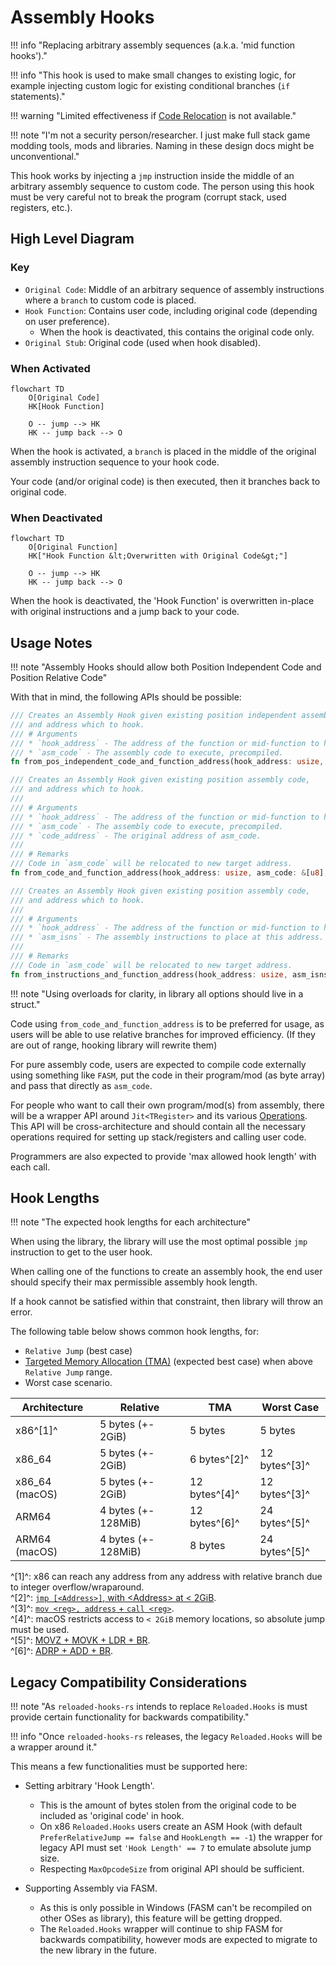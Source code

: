 # Assembly Hooks

!!! info "Replacing arbitrary assembly sequences (a.k.a. 'mid function hooks')."

!!! info "This hook is used to make small changes to existing logic, for example injecting custom logic for existing conditional branches (`if` statements)."

!!! warning "Limited effectiveness if [Code Relocation](../../arch/overview.md#code-relocation) is not available."

!!! note "I'm not a security person/researcher. I just make full stack game modding tools, mods and libraries. Naming in these design docs might be unconventional."

This hook works by injecting a `jmp` instruction inside the middle of an arbitrary assembly sequence
to custom code. The person using this hook must be very careful not to break the program 
(corrupt stack, used registers, etc.).

## High Level Diagram

### Key

- `Original Code`: Middle of an arbitrary sequence of assembly instructions where a `branch` to custom code is placed.  
- `Hook Function`: Contains user code, including original code (depending on user preference).  
    - When the hook is deactivated, this contains the original code only.
- `Original Stub`: Original code (used when hook disabled).  

### When Activated

```mermaid
flowchart TD
    O[Original Code]
    HK[Hook Function]

    O -- jump --> HK
    HK -- jump back --> O
```

When the hook is activated, a `branch` is placed in the middle of the original assembly instruction
sequence to your hook code.

Your code (and/or original code) is then executed, then it branches back to original code.

### When Deactivated

```mermaid
flowchart TD
    O[Original Function]
    HK["Hook Function &lt;Overwritten with Original Code&gt;"]

    O -- jump --> HK
    HK -- jump back --> O
```

When the hook is deactivated, the 'Hook Function' is overwritten in-place with original instructions 
and a jump back to your code.

## Usage Notes

!!! note "Assembly Hooks should allow both Position Independent Code and Position Relative Code"

With that in mind, the following APIs should be possible: 

```rust
/// Creates an Assembly Hook given existing position independent assembly code,
/// and address which to hook.
/// # Arguments
/// * `hook_address` - The address of the function or mid-function to hook.
/// * `asm_code` - The assembly code to execute, precompiled.
fn from_pos_independent_code_and_function_address(hook_address: usize, asm_code: &[u8]);

/// Creates an Assembly Hook given existing position assembly code,
/// and address which to hook.
/// 
/// # Arguments
/// * `hook_address` - The address of the function or mid-function to hook.
/// * `asm_code` - The assembly code to execute, precompiled.
/// * `code_address` - The original address of asm_code. 
/// 
/// # Remarks
/// Code in `asm_code` will be relocated to new target address. 
fn from_code_and_function_address(hook_address: usize, asm_code: &[u8], code_address: usize);

/// Creates an Assembly Hook given existing position assembly code,
/// and address which to hook.
/// 
/// # Arguments
/// * `hook_address` - The address of the function or mid-function to hook.
/// * `asm_isns` - The assembly instructions to place at this address.
/// 
/// # Remarks
/// Code in `asm_code` will be relocated to new target address. 
fn from_instructions_and_function_address(hook_address: usize, asm_isns: &[Instructions]);
```

!!! note "Using overloads for clarity, in library all options should live in a struct."

Code using `from_code_and_function_address` is to be preferred for usage, as users will be able to use
relative branches for improved efficiency. (If they are out of range, hooking library will rewrite them)

For pure assembly code, users are expected to compile code externally using something like `FASM`, 
put the code in their program/mod (as byte array) and pass that directly as `asm_code`.

For people who want to call their own program/mod(s) from assembly, there will be a wrapper API around
`Jit<TRegister>` and its various [Operations](../../arch/operations.md). This API will be cross-architecture and
should contain all the necessary operations required for setting up stack/registers and calling user code.

Programmers are also expected to provide 'max allowed hook length' with each call.

## Hook Lengths

!!! note "The expected hook lengths for each architecture"

When using the library, the library will use the most optimal possible `jmp` instruction to get to the user hook.  

When calling one of the functions to create an assembly hook, the end user should specify their max permissible assembly hook length.  

If a hook cannot be satisfied within that constraint, then library will throw an error.

The following table below shows common hook lengths, for:  

- `Relative Jump` (best case)  
- [Targeted Memory Allocation (TMA)](../../platform/overview.md#recommended-targeted-memory-allocation) (expected best case) when above `Relative Jump` range.  
- Worst case scenario.  

| Architecture   | Relative            | TMA          | Worst Case      |
|----------------|---------------------|--------------|-----------------|
| x86^[1]^       | 5 bytes (+- 2GiB)   | 5 bytes      | 5 bytes         |
| x86_64         | 5 bytes (+- 2GiB)   | 6 bytes^[2]^ | 12 bytes^[3]^   |
| x86_64 (macOS) | 5 bytes (+- 2GiB)   | 12 bytes^[4]^| 12 bytes^[3]^   |
| ARM64          | 4 bytes (+- 128MiB) | 12 bytes^[6]^| 24 bytes^[5]^   |
| ARM64 (macOS)  | 4 bytes (+- 128MiB) | 8 bytes      | 24 bytes^[5]^   |

^[1]^: x86 can reach any address from any address with relative branch due to integer overflow/wraparound.  
^[2]^: [`jmp [<Address>]`, with &lt;Address&gt; at &lt; 2GiB](../../arch/operations.md#jumpabsoluteindirect).  
^[3]^: [`mov <reg>, address` + `call <reg>`](../../arch/operations.md#jumpabsolute).  
^[4]^: macOS restricts access to `< 2GiB` memory locations, so absolute jump must be used.  
^[5]^: [MOVZ + MOVK + LDR + BR](../../arch/operations.md#jumpabsolute).  
^[6]^: [ADRP + ADD + BR](../../arch/operations.md#jumprelative).  

## Legacy Compatibility Considerations

!!! note "As `reloaded-hooks-rs` intends to replace `Reloaded.Hooks` is must provide certain functionality for backwards compatibility."

!!! info "Once `reloaded-hooks-rs` releases, the legacy `Reloaded.Hooks` will be a wrapper around it."

This means a few functionalities must be supported here:

- Setting arbitrary 'Hook Length'.
    - This is the amount of bytes stolen from the original code to be included as 'original code' in hook.
    - On x86 `Reloaded.Hooks` users create an ASM Hook (with default `PreferRelativeJump == false` and `HookLength == -1`) the wrapper for legacy API must set `'Hook Length' == 7` to emulate absolute jump size.
    - Respecting `MaxOpcodeSize` from original API should be sufficient.

- Supporting Assembly via FASM.
    - As this is only possible in Windows (FASM can't be recompiled on other OSes as library), this feature will be getting dropped.
    - The `Reloaded.Hooks` wrapper will continue to ship FASM for backwards compatibility, however mods are expected to migrate to the new library in the future.
